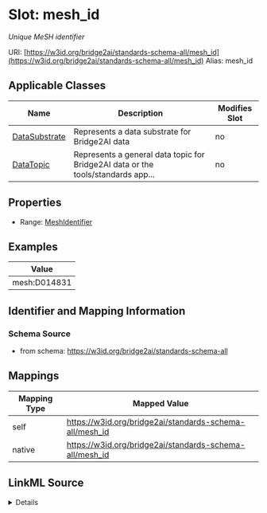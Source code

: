 

# Slot: mesh_id 


_Unique MeSH identifier_





URI: [https://w3id.org/bridge2ai/standards-schema-all/mesh_id](https://w3id.org/bridge2ai/standards-schema-all/mesh_id)
Alias: mesh_id

<!-- no inheritance hierarchy -->





## Applicable Classes

| Name | Description | Modifies Slot |
| --- | --- | --- |
| [DataSubstrate](DataSubstrate.md) | Represents a data substrate for Bridge2AI data |  no  |
| [DataTopic](DataTopic.md) | Represents a general data topic for Bridge2AI data or the tools/standards app... |  no  |






## Properties

* Range: [MeshIdentifier](MeshIdentifier.md)





## Examples

| Value |
| --- |
| mesh:D014831 |

## Identifier and Mapping Information






### Schema Source


* from schema: https://w3id.org/bridge2ai/standards-schema-all




## Mappings

| Mapping Type | Mapped Value |
| ---  | ---  |
| self | https://w3id.org/bridge2ai/standards-schema-all/mesh_id |
| native | https://w3id.org/bridge2ai/standards-schema-all/mesh_id |




## LinkML Source

<details>
```yaml
name: mesh_id
description: Unique MeSH identifier
examples:
- value: mesh:D014831
from_schema: https://w3id.org/bridge2ai/standards-schema-all
rank: 1000
values_from:
- mesh
alias: mesh_id
domain_of:
- DataSubstrate
- DataTopic
range: mesh_identifier

```
</details>